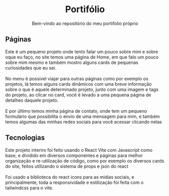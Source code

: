 <p align="center">
 <h1 align="center">Portifólio</h2>
 <p align="center">Bem-vindo ao repositório do meu portifolio próprio</p>
</p>

## Páginas
Este é um pequeno projeto onde tento falar um pouco sobre mim e sobre oque eu faço, no site temos uma página de Home, em que falo um pouco sobre mim mesmo e também mostro alguns cards de pequenas curiosidades que eu sei. 
<br/>
<br/>
No menu é possivel viajar para outras páginas como por exemplo os projetos, lá temos alguns cards dinâmicos com uma breve informação sobre o que é aquele determinado projeto, junto com uma imagem e tags do projeto, ao clicar no card, você é levado a uma pequena página de detalhes daquele projeto.
<br/>
<br/>
E por último temos minha página de contato, onde tem um pequeno formulário que possibilita o envio de uma mensagem para mim, e também temos algumas das minhas redes sociais para você acessar clicando nelas

## Tecnologias
Este projeto interiro foi feito usando o React Vite com Javascript como base, e dividido em diversos componentes e páginas para melhor organização e re-utilização de código, como por exemplo os diversos cards do site, feitos utilizando o sistema de props e json do react
<br/>
<br/>
Foi usado a biblioteca do react icons para as midias sociais, e principalmente, toda a responsividade e estilização foi feita com o tailwindcss para o vite.
